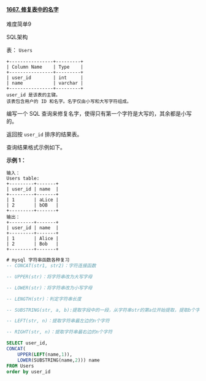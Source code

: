 #### [1667. 修复表中的名字](https://leetcode-cn.com/problems/fix-names-in-a-table/)

难度简单9

SQL架构

表： `Users`

```
+----------------+---------+
| Column Name    | Type    |
+----------------+---------+
| user_id        | int     |
| name           | varchar |
+----------------+---------+
user_id 是该表的主键。
该表包含用户的 ID 和名字。名字仅由小写和大写字符组成。
```

 

编写一个 SQL 查询来修复名字，使得只有第一个字符是大写的，其余都是小写的。

返回按 `user_id` 排序的结果表。

查询结果格式示例如下。

 

**示例 1：**

```
输入：
Users table:
+---------+-------+
| user_id | name  |
+---------+-------+
| 1       | aLice |
| 2       | bOB   |
+---------+-------+
输出：
+---------+-------+
| user_id | name  |
+---------+-------+
| 1       | Alice |
| 2       | Bob   |
+---------+-------+
```



```sql
# mysql 字符串函数各种复习
-- CONCAT(str1, str2)：字符连接函数

-- UPPER(str)：将字符串改为大写字母

-- LOWER(str)：将字符串改为小写字母

-- LENGTH(str)：判定字符串长度

-- SUBSTRING(str, a, b):提取字段中的一段，从字符串str的第a位开始提取，提取b个字符

-- LEFT(str, n)：提取字符串最左边的n个字符

-- RIGHT(str, n)：提取字符串最右边的n个字符

SELECT user_id, 
CONCAT(
    UPPER(LEFT(name,1)), 
    LOWER(SUBSTRING(name,2))) name
FROM Users
order by user_id
```



